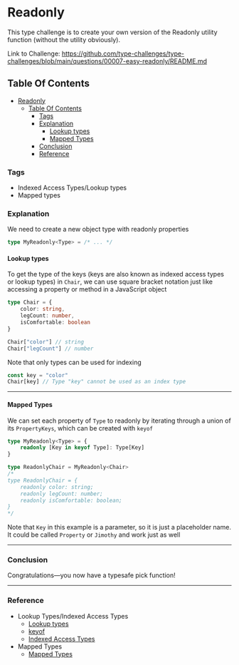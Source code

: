 # Readonly
This type challenge is to create your own version of the Readonly utility function (without the utility obviously).

Link to Challenge: https://github.com/type-challenges/type-challenges/blob/main/questions/00007-easy-readonly/README.md
## Table Of Contents
- [Readonly](#readonly)
	- [Table Of Contents](#table-of-contents)
		- [Tags](#tags)
		- [Explanation](#explanation)
			- [Lookup types](#lookup-types)
			- [Mapped Types](#mapped-types)
		- [Conclusion](#conclusion)
		- [Reference](#reference)

### Tags
- Indexed Access Types/Lookup types
- Mapped types
  
### Explanation
We need to create a new object type with readonly properties
```ts
type MyReadonly<Type> = /* ... */
```

#### Lookup types
To get the type of the keys (keys are also known as indexed access types or lookup types) in `Chair`, we can use square bracket notation just like accessing a property or method in a JavaScript object

```ts
type Chair = {
	color: string,
	legCount: number,
	isComfortable: boolean
}

Chair["color"] // string
Chair["legCount"] // number
```
Note that only types can be used for indexing
```ts
const key = "color"
Chair[key] // Type "key" cannot be used as an index type
```

---
#### Mapped Types
We can set each property of `Type` to readonly by iterating through a union of its `PropertyKeys`, which can be created with `keyof`

```ts
type MyReadonly<Type> = {
	readonly [Key in keyof Type]: Type[Key]
}

type ReadonlyChair = MyReadonly<Chair>
/*
type ReadonlyChair = {
    readonly color: string;
    readonly legCount: number;
    readonly isComfortable: boolean;
}
*/
```
Note that `Key` in this example is a parameter, so it is just a placeholder name. It could be called `Property` or `Jimothy` and work just as well

---


### Conclusion

Congratulations—you now have a typesafe pick function!

---

### Reference
- Lookup Types/Indexed Access Types
  - [Lookup types](https://www.typescriptlang.org/docs/handbook/release-notes/typescript-2-1.html#keyof-and-lookup-types)
  - [keyof](https://www.typescriptlang.org/docs/handbook/2/keyof-types.html)
  - [Indexed Access Types](https://www.typescriptlang.org/docs/handbook/2/indexed-access-types.html)
- Mapped Types
  - [Mapped Types](https://www.typescriptlang.org/docs/handbook/2/mapped-types.html)